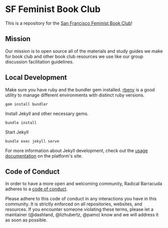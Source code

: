 # SF Feminist Book Club

This is a repository for the [San Francisco Feminist Book Club](https://radicalbarracuda.github.io/sf-feminist-book-club)!

## Mission
Our mission is to open source all of the materials and study guides we make for book club and other book club resources we use like our group discussion facilitation guidelines.

## Local Development

Make sure you have ruby and the bundler gem installed. [rbenv](https://github.com/rbenv/rbenv#homebrew-on-mac-os-x) is a good utility to manage different environments with distinct ruby versions.

```
gem install bundler
```

Install Jekyll and other necessary gems.

```
bundle install
```

Start Jekyll
```
bundle exec jekyll serve
```
For more information about Jekyll development, check out the [usage documentation](https://jekyllrb.com/docs/usage/) on the platform's site.

## Code of Conduct

In order to have a more open and welcoming community, Radical Barracuda adheres to a [code of conduct]((docs/CONTRIBUTING.md)).

Please adhere to this code of conduct in any interactions you have in this community. It is strictly enforced on all repositories, websites, and resources. If you encounter someone violating these terms, please let a maintainer (@dashland, @lizhubertz, @pamo) know and we will address it as soon as possible.
